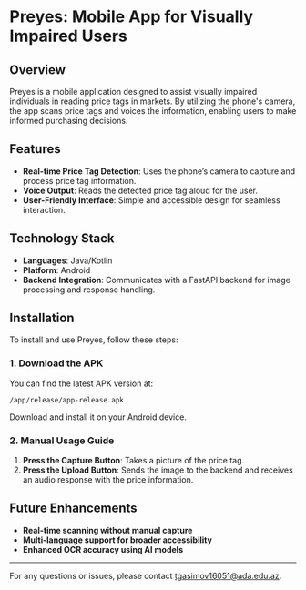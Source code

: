 # Preyes: Mobile App for Visually Impaired Users

## Overview
Preyes is a mobile application designed to assist visually impaired individuals in reading price tags in markets. By utilizing the phone's camera, the app scans price tags and voices the information, enabling users to make informed purchasing decisions.

## Features
- **Real-time Price Tag Detection**: Uses the phone’s camera to capture and process price tag information.
- **Voice Output**: Reads the detected price tag aloud for the user.
- **User-Friendly Interface**: Simple and accessible design for seamless interaction.

## Technology Stack
- **Languages**: Java/Kotlin
- **Platform**: Android
- **Backend Integration**: Communicates with a FastAPI backend for image processing and response handling.

## Installation
To install and use Preyes, follow these steps:

### 1. Download the APK
You can find the latest APK version at:
```
/app/release/app-release.apk
```
Download and install it on your Android device.

### 2. Manual Usage Guide
1. **Press the Capture Button**: Takes a picture of the price tag.
2. **Press the Upload Button**: Sends the image to the backend and receives an audio response with the price information.

## Future Enhancements
- **Real-time scanning without manual capture**
- **Multi-language support for broader accessibility**
- **Enhanced OCR accuracy using AI models**

---

For any questions or issues, please contact tgasimov16051@ada.edu.az.
